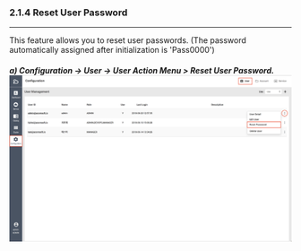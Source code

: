 ### 2.1.4 Reset User Password

---

This feature allows you to reset user passwords. \(The password automatically assigned after initialization is 'Pass0000'\)

##### a\) Configuration → User → User Action Menu > Reset User Password.![](/assets/EN/2.5/2.1.4_1.png)



